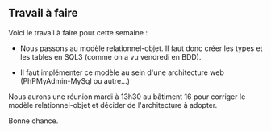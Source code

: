 ## Travail à faire ##

Voici le travail à faire pour cette semaine :

  * Nous passons au modèle relationnel-objet. Il faut donc créer les types et les tables en SQL3 (comme on a vu vendredi en BDD).

  * Il faut implémenter ce modèle au sein d'une architecture web (PhPMyAdmin-MySql ou autre...)

Nous aurons une réunion mardi à 13h30 au bâtiment 16 pour corriger le modèle relationnel-objet et décider de l'architecture à adopter.

Bonne chance.